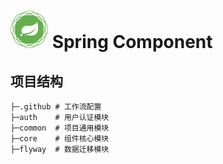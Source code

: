 # <img src="images/spring-framework.png" width="60" height="60"> Spring Component

## 项目结构

```shell
├─.github # 工作流配置
├─auth    # 用户认证模块
├─common  # 项目通用模块
├─core    # 组件核心模块
├─flyway  # 数据迁移模块
```
